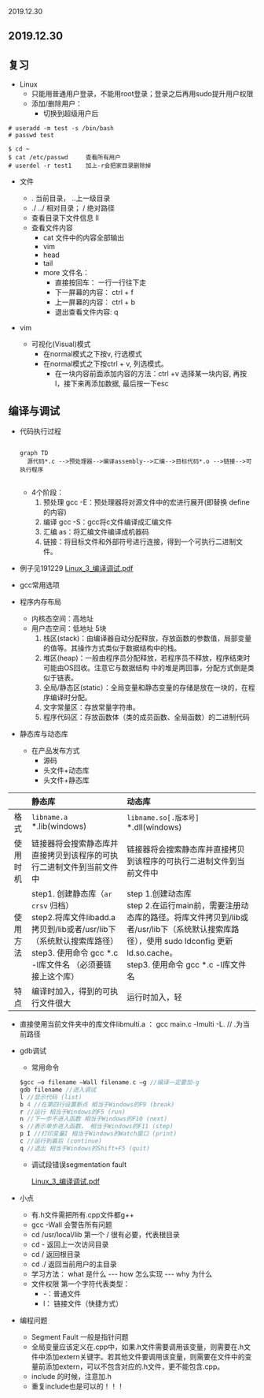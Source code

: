 2019.12.30

## 2019.12.30

## 复习 

+ Linux
  + 只能用普通用户登录，不能用root登录；登录之后再用sudo提升用户权限
  + 添加/删除用户：
    + 切换到超级用户后

```   Terminal
# useradd -m test -s /bin/bash
# passwd test  

$ cd ~
$ cat /etc/passwd     查看所有用户 
# userdel -r test1    加上-r会把家目录删除掉
```

+ 文件
  + . 当前目录， ..上一级目录
  + ./   ../   相对目录；     / 绝对路径
  + 查看目录下文件信息 ll
  + 查看文件内容
    + cat     文件中的内容全部输出
    + vim
    + head
    + tail
    + more 文件名：
      + 直接按回车： 一行一行往下走
      + 下一屏幕的内容： ctrl + f
      + 上一屏幕的内容： ctrl + b
      + 退出查看文件内容: q   

+ vim
  + 可视化(Visual)模式
    + 在normal模式之下按v, 行选模式
    + 在normal模式之下按ctrl + v, 列选模式。
      + 在一块内容前面添加内容的方法：ctrl +v 选择某一块内容, 再按 I，接下来再添加数据, 最后按一下esc



## 编译与调试

+ 代码执行过程

  ```mermaid
  
  graph TD
  	源代码*.c -->预处理器-->编译assembly-->汇编-->目标代码*.o -->链接-->可执行程序
  
  
  ```

  

  + 4个阶段：
    1. 预处理 gcc -E：预处理器将对源文件中的宏进行展开(即替换 define 的内容)
    2. 编译 gcc -S：gcc将c文件编译成汇编文件
    3. 汇编 as：将汇编文件编译成机器码
    4. 链接：将目标文件和外部符号进行连接，得到一个可执行二进制文件。

+ 例子见191229    [Linux_3_编译调试.pdf](2019.12.30.assets\Linux_3_编译调试.pdf) 
  
+ gcc常用选项
  
+ 程序内存布局
    + 内核态空间：高地址
    + 用户态空间：低地址 5块
        1. 栈区(stack)：由编译器自动分配释放，存放函数的参数值，局部变量的值等。其操作方式类似于数据结构中的栈。
        2. 堆区(heap)：一般由程序员分配释放，若程序员不释放，程序结束时可能由OS回收。注意它与数据结构 中的堆是两回事，分配方式倒是类似于链表。
        3. 全局/静态区(static）：全局变量和静态变量的存储是放在一块的，在程序编译时分配。
        4. 文字常量区：存放常量字符串。
        5. 程序代码区：存放函数体（类的成员函数、全局函数）的二进制代码

+ 静态库与动态库

  + 在产品发布方式
    + 源码
    + 头文件+动态库
    + 头文件+静态库

|          | 静态库                                                       | 动态库                                                       |
| :------: | :----------------------------------------------------------- | :----------------------------------------------------------- |
|   格式   | `libname.a`<br/>*.lib(windows)                               | `libname.so[.版本号]` <br/>*.dll(windows)                    |
| 使用时机 | 链接器将会搜索静态库并直接拷贝到该程序的可执行二进制文件到当前文件中 | 链接器将会搜索静态库并直接拷贝到该程序的可执行二进制文件到当前文件中 |
| 使用方法 | step1. 创建静态库（`ar crsv` 归档） <br/>step2.将库文件libadd.a拷贝到/lib或者/usr/lib下（系统默认搜索库路径） <br/>step3. 使用命令 gcc *.c -l库文件名 （必须要链接上这个库） | step 1.创建动态库 <br/>step 2.在运行main前，需要注册动态库的路径。将库文件拷贝到/lib或者/usr/lib下（系统默认搜索库路径），使用 sudo ldconfig 更新ld.so.cache。<br/>step3. 使用命令 gcc *.c -l库文件名 |
|特点| 编译时加入，得到的可执行文件很大 | 运行时加入，轻|



 + 直接使用当前文件夹中的库文件libmulti.a ： gcc main.c -lmulti -L.  // .为当前路径



+ gdb调试

  + 常用命令

  ``` c
  $gcc –o filename –Wall filename.c –g //编译一定要加-g
  gdb filename //进入调试
  l //显示代码 (list)
  b 4 //在第四行设置断点 相当于Windows的F9 (break)
  r //运行 相当于Windows的F5 (run)
  n //下一步不进入函数 相当于Windows的F10 (next)
  s //表示单步进入函数， 相当于Windows的F11 (step)
  p I //打印变量I 相当于Windows的Watch窗口 (print)
  c //运行到最后 (continue)
  q //退出 相当于Windows的Shift+F5 (quit)
  ```

  + 调试段错误segmentation fault

      [Linux_3_编译调试.pdf](2019.12.30.assets\Linux_3_编译调试.pdf) 



+ 小点
  + 有.h文件需把所有.cpp文件都g++
  + gcc -Wall 会警告所有问题
  + cd /usr/local/lib 第一个 / 很有必要，代表根目录
  + cd - 返回上一次访问目录
  + cd / 返回根目录
  + cd ./ 返回当前用户的主目录
  + 学习方法： what 是什么 --- how 怎么实现 --- why 为什么
  + 文件权限 第一个字符代表类型： 
    + -：普通文件
    + l： 链接文件（快捷方式）
+ 编程问题
  + Segment Fault 一般是指针问题
  + 全局变量应该定义在.cpp中，如果.h文件需要调用该变量，则需要在.h文件中添加extern关键字。若其他文件要调用该变量，则需要在文件中的变量前添加extern，可以不包含对应的.h文件，更不能包含.cpp。
  + include 的时候，注意加.h
  + 重复include<iostream>也是可以的！！！













